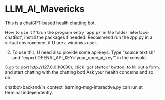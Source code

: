 # LLM_AI_Mavericks
This is a chatGPT-based health chatting bot. 

How to use it ?
1.run the program entry 'app.py' in file folder 'interface-chatBot', install the packages if needed. Recommend run the app.py in a virtual environement if U are a windows user.

2. To use this, U need also provide some api-keys. 
Type "source text.sh" and "export OPENAI_API_KEY='your_open_ai_key'" in the console.


3.go to port http://127.0.0.1:8080/, click 'get started' button, to fill out a form. and start chatting with the chatting bot! Ask your health concerns and so on.


chatbot-backend/in_context_learning-msg-interactive.py can run at terminal independently. 
